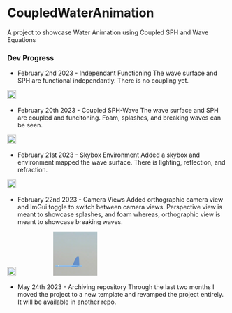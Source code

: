 # CoupledWaterAnimation
A project to showcase Water Animation using Coupled SPH and Wave Equations

### Dev Progress
* February 2nd 2023 - Independant Functioning
The wave surface and SPH are functional independantly. There is no coupling yet.
<img src="media/feb-2-functional.gif" width=20% height=20%>

* February 20th 2023 - Coupled SPH-Wave
The wave surface and SPH are coupled and funcitoning. Foam, splashes, and breaking waves can be seen.
<img src="media/feb-20-coupled.gif" width=20% height=20%>

* February 21st 2023 - Skybox Environment
Added a skybox and environment mapped the wave surface. There is lighting, reflection, and refraction.
<img src="media/feb-21-skybox.gif" width=20% height=20%>

* February 22nd 2023 - Camera Views
Added orthographic camera view and ImGui toggle to switch between camera views. Perspective view is meant to
showcase splashes, and foam whereas, orthographic view is meant to showcase breaking waves.

<img src="media/feb-22-persp.gif" width=20% height=20%> <img src="media/feb-22-ortho.gif" width=20% height=20%>

* May 24th 2023 - Archiving repository
Through the last two months I moved the project to a new template and revamped the project entirely.
It will be available in another repo.
